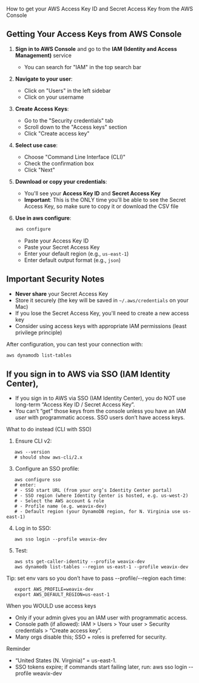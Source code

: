 How to get your AWS Access Key ID and Secret Access Key from the AWS Console 

## Getting Your Access Keys from AWS Console

1. **Sign in to AWS Console** and go to the **IAM (Identity and Access Management)** service
   - You can search for "IAM" in the top search bar

2. **Navigate to your user**:
   - Click on "Users" in the left sidebar
   - Click on your username

3. **Create Access Keys**:
   - Go to the "Security credentials" tab
   - Scroll down to the "Access keys" section
   - Click "Create access key"

4. **Select use case**:
   - Choose "Command Line Interface (CLI)"
   - Check the confirmation box
   - Click "Next"

5. **Download or copy your credentials**:
   - You'll see your **Access Key ID** and **Secret Access Key**
   - **Important**: This is the ONLY time you'll be able to see the Secret Access Key, so make sure to copy it or download the CSV file

6. **Use in aws configure**:
   ```bash
   aws configure
   ```
   - Paste your Access Key ID
   - Paste your Secret Access Key
   - Enter your default region (e.g., `us-east-1`)
   - Enter default output format (e.g., `json`)

## Important Security Notes

- **Never share** your Secret Access Key
- Store it securely (the key will be saved in `~/.aws/credentials` on your Mac)
- If you lose the Secret Access Key, you'll need to create a new access key
- Consider using access keys with appropriate IAM permissions (least privilege principle)

After configuration, you can test your connection with:
```bash
aws dynamodb list-tables
```

## If you sign in to AWS via SSO (IAM Identity Center),

- If you sign in to AWS via SSO (IAM Identity Center), you do NOT use long-term “Access Key ID / Secret Access Key”.
- You can’t “get” those keys from the console unless you have an IAM *user* with programmatic access. SSO users don’t have access keys.

What to do instead (CLI with SSO)
1) Ensure CLI v2:
```
   aws --version
   # should show aws-cli/2.x
```
3) Configure an SSO profile:
```
   aws configure sso
   # enter:
   # - SSO start URL (from your org’s Identity Center portal)
   # - SSO region (where Identity Center is hosted, e.g. us-west-2)
   # - Select the AWS account & role
   # - Profile name (e.g. weavix-dev)
   # - Default region (your DynamoDB region, for N. Virginia use us-east-1)
```
4) Log in to SSO:
```
   aws sso login --profile weavix-dev
```
5) Test:
```
   aws sts get-caller-identity --profile weavix-dev
   aws dynamodb list-tables --region us-east-1 --profile weavix-dev
```
Tip: set env vars so you don’t have to pass --profile/--region each time:
```
   export AWS_PROFILE=weavix-dev
   export AWS_DEFAULT_REGION=us-east-1
```
When you WOULD use access keys
- Only if your admin gives you an IAM user with programmatic access.
- Console path (if allowed): IAM > Users > Your user > Security credentials > “Create access key”.
- Many orgs disable this; SSO + roles is preferred for security.

Reminder
- “United States (N. Virginia)” = us-east-1.
- SSO tokens expire; if commands start failing later, run:
  aws sso login --profile weavix-dev
```
